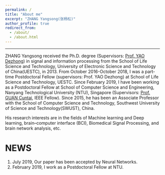 ```yaml
---
permalink: /
title: "About me"
excerpt: "ZHANG Yangsong(张杨松)"
author_profile: true
redirect_from: 
  - /about/
  - /about.html
---
```


------
ZHANG Yangsong received the Ph.D. degree (Supervisors: [Prof. YAO Dezhong](http://www.neuro.uestc.edu.cn/bci/member/yao/yao.html/)) in signal and information processing from the School of Life Science and Technology, University of Electronic Science and Technology of China(UESTC), in 2013. From October 2016-October 2018, I was a part-time Postdoctoral Fellow (supervisors: Prof. YAO Dezhong) at School of Life Science and Technology, UESTC. Since February 2019, I have been working as a Postdoctoral Fellow at School of Computer Science and Engineering, Nanyang Technological University (NTU), Singapore (Supervisors: [Prof. GUAN Cuntai](https://www.ntu.edu.sg/home/ctguan/), IEEE Fellow). Since 2015, he has been an Associate Professor with the School of Computer Science and Technology, Southwest University of Science and Technology(SWUST), China. 

His research interests are in the fields of  Machine learning and Deep learning, brain–computer interface (BCI), Biomedical Signal Processing, and brain network analysis, etc.
             


NEWS
======
1. July 2019, Our paper has been accepted by Neural Networks.
2. February 2019, I work as a Postdoctoral Fellow at NTU.


